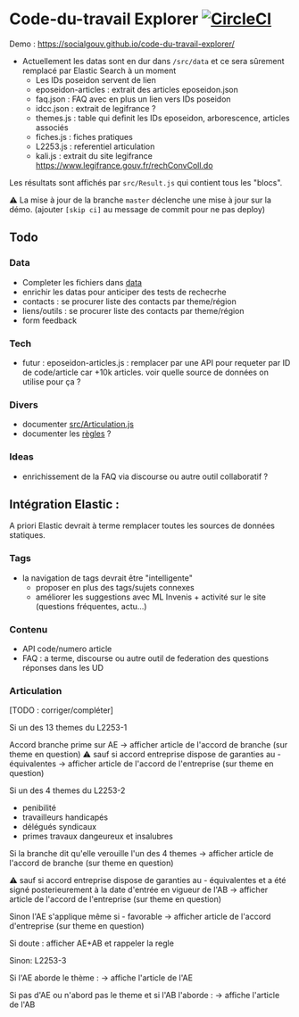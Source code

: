 # Code-du-travail Explorer [![CircleCI](https://circleci.com/gh/SocialGouv/code-du-travail-explorer.svg?style=svg)](https://circleci.com/gh/SocialGouv/code-du-travail-explorer)

Demo : https://socialgouv.github.io/code-du-travail-explorer/

 - Actuellement les datas sont en dur dans `/src/data` et ce sera sûrement remplacé par Elastic Search à un moment
    - Les IDs poseidon servent de lien
    - eposeidon-articles : extrait des articles eposeidon.json
    - faq.json : FAQ avec en plus un lien vers IDs poseidon
    - idcc.json : extrait de legifrance ?
    - themes.js : table qui definit les IDs eposeidon, arborescence, articles associés
    - fiches.js : fiches pratiques
    - L2253.js : referentiel articulation
    - kali.js : extrait du site legifrance https://www.legifrance.gouv.fr/rechConvColl.do

Les résultats sont affichés par `src/Result.js` qui contient tous les "blocs".

⚠ La mise à jour de la branche `master` déclenche une mise à jour sur la démo. (ajouter `[skip ci]` au message de commit pour ne pas deploy)

## Todo

### Data
 - Completer les fichiers dans [data](./data)
 - enrichir les datas pour anticiper des tests de rechecrhe
 - contacts : se procurer liste des contacts par theme/région
 - liens/outils : se procurer liste des contacts par theme/région
 - form feedback

### Tech
 - futur : eposeidon-articles.js : remplacer par une API pour requeter par ID de code/article car +10k articles. voir quelle source de données on utilise pour ça ?

### Divers
 - documenter [src/Articulation.js](./src/Articulation.js)
 - documenter les [règles](https://mermaidjs.github.io/mermaid-live-editor/#/edit/eyJjb2RlIjoiZ3JhcGggTFJcblxudGhlbWUtLT5Ye0wyMjUzID99XG5YLS0-MVtMMjI1My0xIDogMTMgdGhlbWVzXVxuWC0tPjJbTDIyNTMtMiA6IDQgdGhlbWVzXVxuWC0tPkF1dHJlXG5cbjEtLT5BMShNZXNzYWdlIEFydGljdWxhdGlvbiAxKVxuMi0tPkEyKE1lc3NhZ2UgQXJ0aWN1bGF0aW9uIDIpXG5BdXRyZS0tPkEzKE1lc3NhZ2UgQXJ0aWN1bGF0aW9uIDMpIiwibWVybWFpZCI6eyJ0aGVtZSI6ImRlZmF1bHQifX0) ?

### Ideas
 - enrichissement de la FAQ via discourse ou autre outil collaboratif ?

## Intégration Elastic :

A priori Elastic devrait à terme remplacer toutes les sources de données statiques.

### Tags

 - la navigation de tags devrait être "intelligente"
    - proposer en plus des tags/sujets connexes
    - améliorer les suggestions avec ML Invenis + activité sur le site (questions fréquentes, actu...)

### Contenu

 - API code/numero article
 - FAQ : a terme, discourse ou autre outil de federation des questions réponses dans les UD

### Articulation

[TODO : corriger/compléter]

Si un des 13 themes du L2253-1

Accord branche prime sur AE -> afficher article de l'accord de branche (sur theme en question)
⚠ sauf si accord entreprise dispose de garanties au - équivalentes -> afficher article de l'accord de l'entreprise (sur theme en question)

Si un des 4 themes du L2253-2

  - penibilité
  - travailleurs handicapés
  - délégués syndicaux
  - primes travaux dangeureux et insalubres

Si la branche dit qu'elle verouille l'un des 4 themes -> afficher article de l'accord de branche (sur theme en question)

⚠ sauf si accord entreprise dispose de garanties au - équivalentes et a été signé posterieurement à la date d'entrée en vigueur de l'AB -> afficher article de l'accord de l'entreprise (sur theme en question)

Sinon l'AE s'applique même si - favorable -> afficher article de l'accord d'entreprise (sur theme en question)

Si doute : afficher AE+AB et rappeler la regle

Sinon: L2253-3

Si l'AE aborde le thème : -> affiche l'article de l'AE

Si pas d'AE ou n'abord pas le theme et si l'AB l'aborde : -> affiche l'article de l'AB

